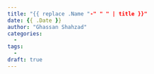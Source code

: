 ```yaml
---
title: "{{ replace .Name "-" " " | title }}"
date: {{ .Date }}
author: "Ghassan Shahzad"
categories: 
  -
tags:
  -
draft: true
---
```

